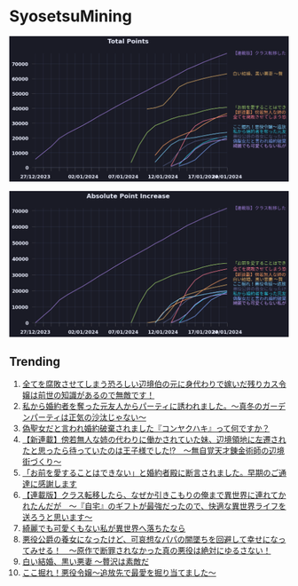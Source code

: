 # SyosetsuMining


![](https://raw.githubusercontent.com/exc4l/SyosetsuMining/main/plots/point_trend.png)

![](https://raw.githubusercontent.com/exc4l/SyosetsuMining/main/plots/point_increase.png)


## Trending

1. [全てを腐敗させてしまう恐ろしい辺境伯の元に身代わりで嫁いだ残りカス令嬢は前世の知識があるので無敵です！](https://ncode.syosetu.com/n0902ip/)
2. [私から婚約者を奪った元友人からパーティに誘われました。～真冬のガーデンパーティは正気の沙汰じゃない～](https://ncode.syosetu.com/n1211ip/)
3. [偽聖女だと言われ婚約破棄されました『コンヤクハキ』って何ですか？](https://ncode.syosetu.com/n8312io/)
4. [【新連載】傍若無人な姉の代わりに働かされていた妹、辺境領地に左遷されたと思ったら待っていたのは王子様でした!?　～無自覚天才錬金術師の辺境街づくり～](https://ncode.syosetu.com/n0091ip/)
5. [「お前を愛することはできない」と婚約者殿に断言されました。早期のご通達に感謝します](https://ncode.syosetu.com/n8992io/)
6. [【連載版】クラス転移したら、なぜか引きこもりの俺まで異世界に連れてかれたんだが　～『自宅』のギフトが最強だったので、快適な異世界ライフを送ろうと思います～](https://ncode.syosetu.com/n3960io/)
7. [綺麗でも可愛くもない私が異世界へ落ちたなら](https://ncode.syosetu.com/n0499ip/)
8. [悪役公爵の養女になったけど、可哀想なパパの闇墜ちを回避して幸せになってみせる！　～原作で断罪されなかった真の悪役は絶対にゆるさない！](https://ncode.syosetu.com/n0209ip/)
9. [白い結婚、黒い悪妻 〜贅沢は素敵だ](https://ncode.syosetu.com/n7720id/)
10. [ここ掘れ！悪役令嬢～追放先で最愛を掘り当てました～](https://ncode.syosetu.com/n9956io/)
